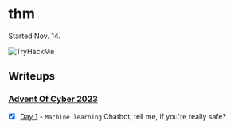 # thm

Started Nov. 14.

<img src="https://tryhackme-badges.s3.amazonaws.com/stigr1.png?refresh=true" alt="TryHackMe">

## Writeups

### [Advent Of Cyber 2023](/writeups/aoc2023/aoc2023.md)
- [X] [Day 1](/writeups/aoc2023/day1/day1.md) - `Machine learning` Chatbot, tell me, if you're really safe?